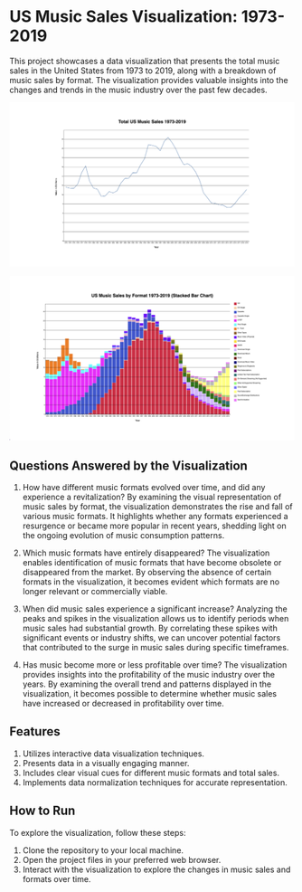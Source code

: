 # US Music Sales Visualization: 1973-2019

This project showcases a data visualization that presents the total music sales in the United States from 1973 to 2019, along with a breakdown of music sales by format. The visualization provides valuable insights into the changes and trends in the music industry over the past few decades.

![US Music Sales Visualization Line Graph](line.png)

![US Music Sales Visualization Stacked Bar Chart](stacked.png)

## Questions Answered by the Visualization

1. How have different music formats evolved over time, and did any experience a revitalization?
By examining the visual representation of music sales by format, the visualization demonstrates the rise and fall of various music formats. It highlights whether any formats experienced a resurgence or became more popular in recent years, shedding light on the ongoing evolution of music consumption patterns.

2. Which music formats have entirely disappeared?
The visualization enables identification of music formats that have become obsolete or disappeared from the market. By observing the absence of certain formats in the visualization, it becomes evident which formats are no longer relevant or commercially viable.

3. When did music sales experience a significant increase?
Analyzing the peaks and spikes in the visualization allows us to identify periods when music sales had substantial growth. By correlating these spikes with significant events or industry shifts, we can uncover potential factors that contributed to the surge in music sales during specific timeframes.

4. Has music become more or less profitable over time?
The visualization provides insights into the profitability of the music industry over the years. By examining the overall trend and patterns displayed in the visualization, it becomes possible to determine whether music sales have increased or decreased in profitability over time.

## Features

1. Utilizes interactive data visualization techniques.
2. Presents data in a visually engaging manner.
3. Includes clear visual cues for different music formats and total sales.
4. Implements data normalization techniques for accurate representation.

## How to Run

To explore the visualization, follow these steps:

1. Clone the repository to your local machine.
2. Open the project files in your preferred web browser.
3. Interact with the visualization to explore the changes in music sales and formats over time.
